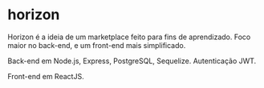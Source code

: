 # horizon

Horizon é a ideia de um marketplace feito para fins de aprendizado. Foco maior no back-end, e um front-end mais simplificado.

Back-end em Node.js, Express, PostgreSQL, Sequelize.
Autenticação JWT.

Front-end em ReactJS.
